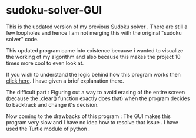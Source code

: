 # sudoku-solver-GUI

This is the updated version of my previous Sudoku solver . There are still a few loopholes and hence I am not merging this with the original "sudoku solver" code.

This updated program came into existence because i wanted to visualize the working of my algorithm and also because this makes the project 10 times more cool to even look at.

If you wish to understand the logic behind how this program works then [click here](https://github.com/Anurag-Chevendra/Sudoku-Solver). I have given a brief explanation there.

The difficult part : Figuring out a way to avoid erasing of the entire screen (because the .clear() function exactly does that) when the program decides to backtrack and change it's decision.

Now coming to the drawbacks of this program : The GUI makes this program very slow and I have no idea how to resolve that issue . I have used the Turtle module of python .
